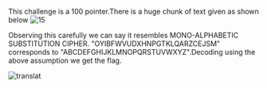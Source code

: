 This challenge is a 100 pointer.There is a huge chunk of text given as shown below
![15](https://user-images.githubusercontent.com/46860321/73271327-64681080-4206-11ea-9343-74a639a5229e.png)



Observing this carefully we can say it resembles MONO-ALPHABETIC SUBSTITUTION CIPHER.
"OYIBFWVUDXHNPGTKLQARZCEJSM" corresponds to "ABCDEFGHIJKLMNOPQRSTUVWXYZ".Decoding using the above assumption we get the flag.

![translat](https://user-images.githubusercontent.com/46860321/73271341-67630100-4206-11ea-9635-28f45f2d9b6f.png)
